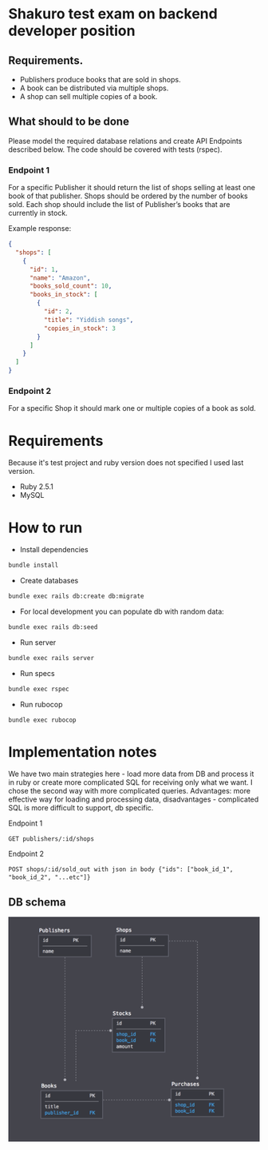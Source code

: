 # Shakuro test exam on backend developer position 

## Requirements.
- Publishers produce books that are sold in shops.
- A book can be distributed via multiple shops.
- A shop can sell multiple copies of a book.

## What should to be done

Please model the required database relations and create API Endpoints described below.
The code should be covered with tests (rspec).

### Endpoint 1

For a specific Publisher it should return the list of shops selling at least one book of that publisher. 
Shops should be ordered by the number of books sold. Each shop should include the list of Publisher’s books that are 
currently in stock. 

Example response:
```json
{
  "shops": [
    {
      "id": 1,
      "name": "Amazon",
      "books_sold_count": 10,
      "books_in_stock": [
        {
          "id": 2,
          "title": "Yiddish songs",
          "copies_in_stock": 3
        }
      ]
    }
  ]
}
```

### Endpoint 2

 For a specific Shop it should mark one or multiple copies of a book as sold.
 
# Requirements

Because it's test project and ruby version does not specified I used last version.

* Ruby 2.5.1
* MySQL

# How to run

* Install dependencies
```sh
bundle install
```

* Create databases
```sh
bundle exec rails db:create db:migrate
```

* For local development you can populate db with random data:
```sh
bundle exec rails db:seed
```

* Run server
```sh
bundle exec rails server
```

* Run specs
```sh
bundle exec rspec
```

* Run rubocop
```sh
bundle exec rubocop
```

# Implementation notes

We have two main strategies here - load more data from DB and process it in ruby or create more complicated SQL for
receiving only what we want. I chose the second way with more complicated queries. Advantages: more effective way 
for loading and processing data, disadvantages - complicated SQL is more difficult to support, db specific.

Endpoint 1
```http
GET publishers/:id/shops
```

Endpoint 2
```http
POST shops/:id/sold_out with json in body {"ids": ["book_id_1", "book_id_2", "...etc"]}
```

## DB schema

![Database schema](https://raw.githubusercontent.com/Mae5tr0/shakuro_test_task/master/docs/shakuro_db_schema.png)
